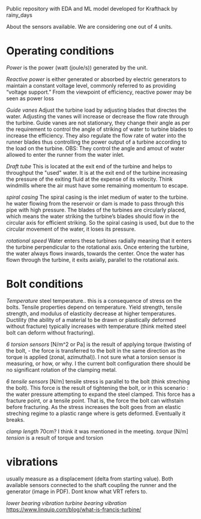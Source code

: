 Public repository with EDA and ML model developed for Krafthack by rainy_days


About the sensors available. We are considering one out of 4 units. 

# Operating conditions
*Power* is the power (watt (joule/s)) generated by the unit. 

*Reactive power* is either generated or absorbed by electric generators to maintain a constant voltage level, commonly referred to as providing “voltage support.” From the viewpoint of efficiency, reactive power may be seen as power loss

*Guide vanes* Adjust the turbine load by adjusting blades that directes the water. Adjusting the vanes will increase or decrease the flow rate through the turbine. Guide vanes are not stationary, they change their angle as per the requirement to control the angle of striking of water to turbine blades to increase the efficiency. They also regulate the flow rate of water into the runner blades thus controlling the power output of a turbine according to the load on the turbine. OBS: They control the angle and amout of water allowed to enter the runner from the water inlet. 

*Draft tube* This is located at the exit end of the turbine and helps to throughput the "used" water. It is at the exit end of the turbine increasing the pressure of the exiting fluid at the expense of its velocity. Think windmills where the air must have some remaining momentum to escape. 

*spiral casing* The spiral casing is the inlet medium of water to the turbine. he water flowing from the reservoir or dam is made to pass through this pipe with high pressure. The blades of the turbines are circularly placed, which means the water striking the turbine’s blades should flow in the circular axis for efficient striking. So the spiral casing is used, but due to the circular movement of the water, it loses its pressure.

*rotational speed* Water enters these turbines radially meaning that it enters the turbine perpendicular to the rotational axis. Once entering the turbine, the water always flows inwards, towards the center. Once the water has flown through the turbine, it exits axially, parallel to the rotational axis.

# Bolt conditions

*Temperature* steel temperature.. this is a consequence of stress on the bolts. Tensile properties depend on temperature. Yield strength, tensile strength, and modulus of elasticity decrease at higher temperatures. Ductility (the ability of a material to be drawn or plastically deformed without fracture) typically increases with temperature (think melted steel bolt can deform without fracturing). 


*6 torsion sensors* [N/m^2 or Pa] is the result of applying torque (twisting of the bolt, - the force is transferred to the bolt in the same direction as the torque is applied (zonal, azimuthal)). I not sure what a torsion sensor is measuring, or how, or why. I the current bolt configuration there should be no significant rotation of the clamping metal. 

*6 tensile sensors* [N/m] tensile stress is parallel to the bolt (think streching the bolt). This force is the result of tightening the bolt, or in this scenario : the water pressure attempting to expand the steel clamped. This force has a fracture point, or a tensile  point. That is, the force the bolt can withstain before fracturing. As the stress increases the bolt goes from an elastic streching regime to a plastic range where is gets deformed. Eventually it breaks.

*clamp length* 70cm? I think it was mentioned in the meeting. 
*torque* [N/m]
*tension* is a result of torque and torsion

# vibrations 
usually measure as a displacement (delta from starting value). Both available sensors connected to the shaft coupling the runner and the generator (image in PDF). Dont know what VRT refers to. 

*lower bearing vibration* 
*turbine bearing vibration* 
https://www.linquip.com/blog/what-is-francis-turbine/


